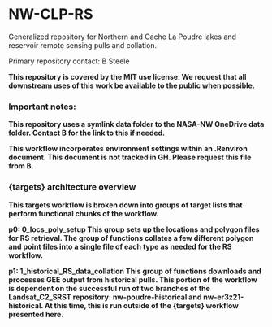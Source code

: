 # NW-CLP-RS

Generalized repository for Northern and Cache La Poudre lakes and reservoir 
remote sensing pulls and collation.

Primary repository contact: B Steele <b dot steele at colostate dot edu>

This repository is covered by the MIT use license. We request that all 
downstream uses of this work be available to the public when possible.


### Important notes: 

This repository uses a symlink data folder to the NASA-NW OneDrive data folder. 
Contact B for the link to this if needed. 

This workflow incorporates environment settings within an .Renviron document. This 
document is not tracked in GH. Please request this file from B. 


### {targets} architecture overview

This targets workflow is broken down into groups of target lists that perform
functional chunks of the workflow.

__p0: 0_locs_poly_setup__
This group sets up the locations and polygon files for RS retrieval. The group 
of functions collates a few different polygon and point files into a single
file of each type as needed for the RS workflow. 

__p1: 1_historical_RS_data_collation__
This group of functions downloads and processes GEE output from historical pulls.
This portion of the workflow is dependent on the successful run of two 
branches of the Landsat_C2_SRST repository: nw-poudre-historical and 
nw-er3z21-historical. At this time, this is run outside of the {targets} workflow 
presented here. 
